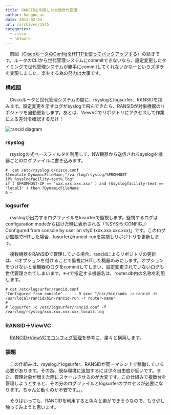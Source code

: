 ```yaml
---
title: RANSIDを利用した自動世代管理
author: kongou_ae
date: 2013-02-24
url: /archives/1545
categories:
  - cisco
  - network
---
```

　前回（<a href="https://aimless.jp/blog/blog/archives/1538" title="CiscoルータのConfigをHTTPを使ってバックアップする" target="_blank">CiscoルータのConfigをHTTPを使ってバックアップする</a>）の続きです。ルータのCLIから世代管理システムにcommitできないなら、設定変更したタイミングで世代管理システムが勝手にcommitしてくれないかなーというズボラを実現しました。楽をする為の努力は大事です。

### 構成図

　Ciscoルータと世代管理システムの間に、rsyslogとlogsurfer、RANSIDを挟みます。設定変更を示すログがsyslogで飛んできたら、RANSIDが対象機器のリポジトリを自動更新します。あとは、ViewVCでリポジトリにアクセスして作業による差分を確認するだけ！

![rancid diagram][1]

### rsyslog

　rsyslogの式ベースフィルタを利用して、NW機器から送信されるsyslogを機器ごとのログファイルに書き込みます。

<pre><code>#  cat /etc/rsyslog.d/cisco.conf 
$template DynamicFileName,"/var/log/rsyslog/%FROMHOST-IP%_%syslogfacility-text%.log"
if ( $FROMHOST-IP == 'xxx.xxx.xxx.xxx' ) and ($syslogfacility-text == 'local3' ) then ?DynamicFileName
& ~
</code></pre>

### logsurfer

　rsyslogが出力するログファイルをlosurferで監視します。監視するログはconfiguration modeから抜けた時に表示される「%SYS-5-CONFIG_I: Configured from console by user on vty0 (xxx.xxx.xxx.xxx)」です。このログが監視でHITした場合、losurferがruncid-runを実施しリポジトリを更新します。

　複数機器をRANSIDで管理している場合、rancidによるリポジトリの更新は、-rオプションを付けることで監視にHITした機器のみにします。オプションをつけないと全機器のログをcommitしてしまい、設定変更されていないログも世代管理されてしまいます。※-rで指定する機器名は、router.db内の名称を利用します。

<pre><code># cat /etc/logsurfer/rancid.conf 
'Configured from console' - - - 0 exec "/usr/bin/sudo -u rancid -H /usr/local/rancid/bin/rancid-run -r router-name"
# 
# logsurfer -c /etc/logsurfer/rancid.conf -f /var/log/rsyslog/xxx.xxx.xxx.xxx_local3.log
</code></pre>

### RANSID＋ViewVC

　<a href="http://d.hatena.ne.jp/stereocat/20111204/1322982683" title="RANCID+ViewVCでコンフィグ管理" target="_blank">RANCID+ViewVCでコンフィグ管理</a>を参考に、粛々と構築します。

### 課題

　この仕組みは、rsyslogとlogsurfer、RANSIDが同一マシン上で稼働している必要があります。その為、既存環境に追加するには少々自由度が低いです。また、管理対象が増えた際にスケールさせるのが大変です。この仕組みで複数台を管理しようとすると、その分のログファイルとlogsurferのプロセスが必要になります。ちゃんと動くのか不安です。。。

　そうはいっても、RANCIDを利用すると色々と楽ができそうなので、もう少し触ってみようと思います。

 [1]: https://aimless.jp/blog/images/diagram.png